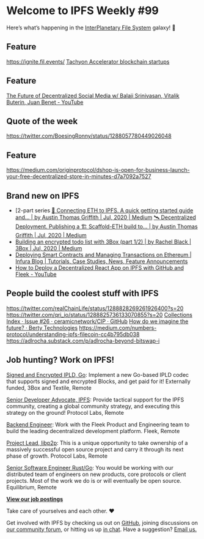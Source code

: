 # Welcome to IPFS Weekly #99

Here’s what’s happening in the [InterPlanetary File System](https://ipfs.io/) galaxy! 🚀

## Feature
https://ignite.fil.events/
[Tachyon Accelerator blockchain startups](https://labs.consensys.net/tachyon/)

## Feature
[The Future of Decentralized Social Media w/ Balaji Srinivasan, Vitalik Buterin, Juan Benet - YouTube](https://www.youtube.com/watch?time_continue=2&v=DTxE9KV3YrE&feature=emb_logo)

## Quote of the week
https://twitter.com/BoesingRonny/status/1288057780449026048

## Feature 
https://medium.com/originprotocol/dshop-is-open-for-business-launch-your-free-decentralized-store-in-minutes-d7a7092a7527

## Brand new on IPFS
* [2-part series [🚀 Connecting ETH to IPFS. A quick getting started guide and… | by Austin Thomas Griffith | Jul, 2020 | Medium](https://medium.com/@austin_48503/tl-dr-scaffold-eth-ipfs-20fa35b11c35) [🛰 Decentralized Deployment. Publishing a 🏗 Scaffold-ETH build to… | by Austin Thomas Griffith | Jul, 2020 | Medium](https://medium.com/@austin_48503/decentralized-deployment-7d975c9d5016)
* [Building an encrypted todo list with 3Box (part 1/2) | by Rachel Black | 3Box | Jul, 2020 | Medium](https://medium.com/3box/building-an-encrypted-todo-list-with-3box-part-1-2-d1619cd02e5b)
* [Deploying Smart Contracts and Managing Transactions on Ethereum | Infura Blog | Tutorials, Case Studies, News, Feature Announcements](https://blog.infura.io/deploying-smart-contracts-managing-transactions-ethereum/?utm_source=social&utm_medium=twitter&utm_campaign=Tutorials)
* [How to Deploy a Decentralized React App on IPFS with GitHub and Fleek - YouTube](https://www.youtube.com/watch?v=HbPEenonaIk&t=1s)

## People build the coolest stuff with IPFS
https://twitter.com/realChainLife/status/1288828269261926400?s=20
https://twitter.com/qri_io/status/1288825736133070855?s=20
[Collections Index · Issue #26 · ceramicnetwork/CIP · GitHub](https://github.com/ceramicnetwork/CIP/issues/26)
[How do we imagine the future? · Berty Technologies](https://berty.tech/blog/future-of-berty/)
https://medium.com/numbers-protocol/understanding-ipfs-filecoin-cc4b795db038
https://adlrocha.substack.com/p/adlrocha-beyond-bitswap-i

## Job hunting? Work on IPFS!

[Signed and Encrypted IPLD, Go](https://www.notion.so/Signed-and-Encrypted-data-in-IPFS-e1593e90b56e44c38e165109999782ce): Implement a new Go-based IPLD codec that supports signed and encrypted Blocks, and get paid for it! Externally funded, 3Box and Textile, Remote

[Senior Developer Advocate, IPFS](https://jobs.lever.co/protocol/71c4a9b9-af90-4ce9-9dba-8b72507997bf): Provide tactical support for the IPFS community, creating a global community strategy, and executing this strategy on the ground! Protocol Labs, Remote

[Backend Engineer](https://cryptojobslist.com/jobs/backend-engineer-at-fleek-remote): Work with the Fleek Product and Engineering team to build the leading decentralized development platform. Fleek, Remote

[Project Lead, libp2p](https://jobs.lever.co/protocol/27ff3891-6e13-4aa8-b43a-734715e85a26): This is a unique opportunity to take ownership of a massively successful open source project and carry it through its next phase of growth. Protocol Labs, Remote

[Senior Software Engineer Rust/Go](https://www.notion.so/Hiring-Senior-Software-Engineer-Rust-Go-e6c94ccc261f426c80a483c7fc642412): You would be working with our distributed team of engineers on new products, core protocols or client projects. Most of the work we do is or will eventually be open source. Equilibrium, Remote

**[View our job postings](https://jobs.lever.co/protocol)**

Take care of yourselves and each other. ❤️

Get involved with IPFS by checking us out on [GitHub](https://github.com/ipfs), joining discussions on [our community forum](https://discuss.ipfs.io/), or hitting us up [in chat](https://riot.im/app/#/room/#ipfs:matrix.org). Have a suggestion? [Email us.](mailto:newsletter@ipfs.io)
